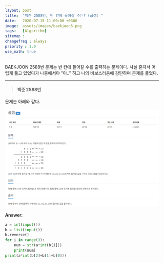 ```yaml
---
layout: post
title:  "백준 2588번, 빈 칸에 들어갈 수는? (곱셈) "
date:   2020-07-15 11:00:00 +0300
image:  assets/images/baekjoon5.png
tags:   [Algorithm]
sitemap :
changefreq : always
priority : 1.0
use_math: true
---
```



BAEKJOON 2588번 문제는 빈 칸에 들어갈 수를 출력하는 문제이다. 사실 혼자서 어렵게 풀고 있었다가 나중에서야 "아.." 하고 나의 바보스러움에 감탄하며 문제를 풀었다. 


----------

> #### 백준 2588번 

문제는 아래와 같다.

<center><img src="../assets/images/baekjoon5.png" ></center>

**Answer:**

```python 
a = int(input())
b = list(input())
b.reverse()
for i in range(3):
    num = str(a*int(b[i]))
    print(num)
print(a*int(b[2]+b[1]+b[0]))
```
